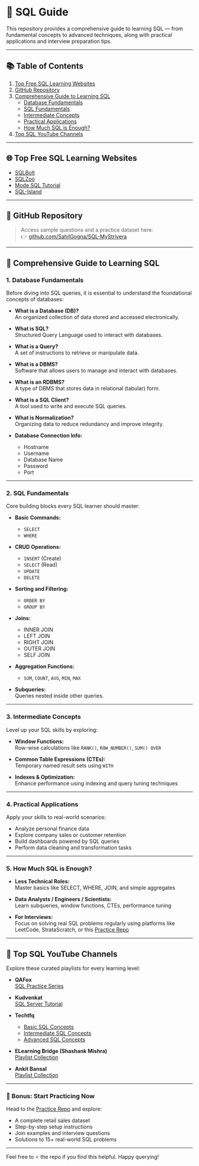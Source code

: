 # 🧠 SQL Guide

This repository provides a comprehensive guide to learning SQL — from fundamental concepts to advanced techniques, along with practical applications and interview preparation tips.

---

## 📚 Table of Contents

1. [Top Free SQL Learning Websites](#top-free-sql-learning-websites)
2. [GitHub Repository](#github-repository)
3. [Comprehensive Guide to Learning SQL](#comprehensive-guide-to-learning-sql)
   - [Database Fundamentals](#1-database-fundamentals)
   - [SQL Fundamentals](#2-sql-fundamentals)
   - [Intermediate Concepts](#3-intermediate-concepts)
   - [Practical Applications](#4-practical-applications)
   - [How Much SQL is Enough?](#5-how-much-sql-is-enough)
4. [Top SQL YouTube Channels](#top-sql-youtube-channels)

---

## 🌐 Top Free SQL Learning Websites

- [SQLBolt](https://sqlbolt.com/)
- [SQLZoo](https://sqlzoo.net/wiki/SELECT_basics)
- [Mode SQL Tutorial](https://mode.com/sql-tutorial)
- [SQL-Island](https://sql-island.informatik.uni-kl.de/#)

---

## 📂 GitHub Repository

> Access sample questions and a practice dataset here:  
👉 [github.com/SahilGogna/SQL-MyStrivera](https://github.com/SahilGogna/SQL-MyStrivera)

---

## 📘 Comprehensive Guide to Learning SQL

### 1. Database Fundamentals

Before diving into SQL queries, it is essential to understand the foundational concepts of databases:

- **What is a Database (DB)?**  
  An organized collection of data stored and accessed electronically.

- **What is SQL?**  
  Structured Query Language used to interact with databases.

- **What is a Query?**  
  A set of instructions to retrieve or manipulate data.

- **What is a DBMS?**  
  Software that allows users to manage and interact with databases.

- **What is an RDBMS?**  
  A type of DBMS that stores data in relational (tabular) form.

- **What is a SQL Client?**  
  A tool used to write and execute SQL queries.

- **What is Normalization?**  
  Organizing data to reduce redundancy and improve integrity.

- **Database Connection Info:**
  - Hostname
  - Username
  - Database Name
  - Password
  - Port

---

### 2. SQL Fundamentals

Core building blocks every SQL learner should master:

- **Basic Commands:**
  - `SELECT`
  - `WHERE`

- **CRUD Operations:**
  - `INSERT` (Create)
  - `SELECT` (Read)
  - `UPDATE`
  - `DELETE`

- **Sorting and Filtering:**
  - `ORDER BY`
  - `GROUP BY`

- **Joins:**
  - INNER JOIN
  - LEFT JOIN
  - RIGHT JOIN
  - OUTER JOIN
  - SELF JOIN

- **Aggregation Functions:**
  - `SUM`, `COUNT`, `AVG`, `MIN`, `MAX`

- **Subqueries:**  
  Queries nested inside other queries.

---

### 3. Intermediate Concepts

Level up your SQL skills by exploring:

- **Window Functions:**  
  Row-wise calculations like `RANK()`, `ROW_NUMBER()`, `SUM() OVER`

- **Common Table Expressions (CTEs):**  
  Temporary named result sets using `WITH`

- **Indexes & Optimization:**  
  Enhance performance using indexing and query tuning techniques

---

### 4. Practical Applications

Apply your skills to real-world scenarios:

- Analyze personal finance data
- Explore company sales or customer retention
- Build dashboards powered by SQL queries
- Perform data cleaning and transformation tasks

---

### 5. How Much SQL is Enough?

- **Less Technical Roles:**  
  Master basics like SELECT, WHERE, JOIN, and simple aggregates

- **Data Analysts / Engineers / Scientists:**  
  Learn subqueries, window functions, CTEs, performance tuning

- **For Interviews:**  
  Focus on solving real SQL problems regularly using platforms like LeetCode, StrataScratch, or this [Practice Repo](https://github.com/SahilGogna/SQL-MyStrivera)

---

## 🎥 Top SQL YouTube Channels

Explore these curated playlists for every learning level:

- **QAFox**  
  [SQL Practice Series](https://www.youtube.com/playlist?list=PLsjUcU8CQXGFFAhJI6qTA8owv3z9jBbpd)

- **Kudvenkat**  
  [SQL Server Tutorial](https://www.youtube.com/playlist?list=PL08903FB7ACA1C2FB)

- **Techtfq**
  - [Basic SQL Concepts](https://www.youtube.com/playlist?list=PLavw5C92dz9HQQ_COgGb7kf_1H8UWUBxO)
  - [Intermediate SQL Concepts](https://www.youtube.com/playlist?list=PLavw5C92dz9FD9XspliRM_HZM_jK7tkii)
  - [Advanced SQL Concepts](https://www.youtube.com/playlist?list=PLavw5C92dz9GbmgiW4TWVnxhjMFOIf0Q7)

- **ELearning Bridge (Shashank Mishra)**  
  [Playlist Collection](https://www.youtube.com/@shashank_mishra/playlists)

- **Ankit Bansal**  
  [Playlist Collection](https://www.youtube.com/@ankitbansal6/playlists)

---

### 🙌 Bonus: Start Practicing Now

Head to the [Practice Repo](https://github.com/SahilGogna/SQL-MyStrivera) and explore:

- A complete retail sales dataset
- Step-by-step setup instructions
- Join examples and interview questions
- Solutions to 15+ real-world SQL problems

---

Feel free to ⭐ the repo if you find this helpful. Happy querying!